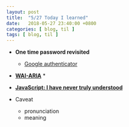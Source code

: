 ```yaml
---
layout: post
title:  "5/27 Today I learned"
date:   2018-05-27 23:40:00 +0800
categories: [ blog, til ]
tags: [ blog, til ]
---
```

* **One time password revisited**
  * [Google authenticator](https://github.com/google/google-authenticator/wiki/Key-Uri-Format)

* **[WAI-ARIA](https://www.w3.org/WAI/standards-guidelines/aria/)**
  *

* **[JavaScript: I have never truly understood]()**

* Caveat
  * pronunciation
  * meaning
